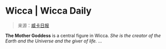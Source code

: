 <!--yml

category: 未分类

date: 2024-06-12 18:24:30

-->

# Wicca | Wicca Daily

> 来源：[威卡日报](http://wiccadaily.com/category/wicca/#0001-01-01)

**The Mother Goddess** is a central figure in Wicca. *She is the creator of the Earth and the Universe and the giver of life.* ...
